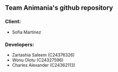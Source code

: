 ## Team Animania's github repository
### Client: 
- Sofia Martinez

### Developers: 
- Zartashia Saleem (C24376326)
- Wonu Olotu (C24327596)
- Charles Alexander (C24362113)
